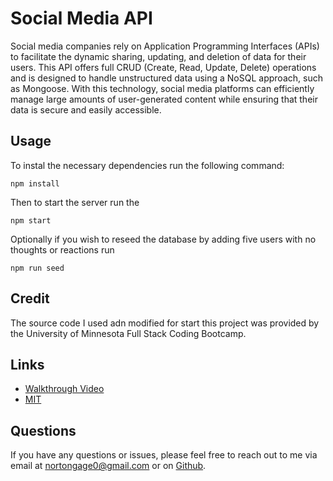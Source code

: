 # Social Media API

Social media companies rely on Application Programming Interfaces (APIs) to facilitate the dynamic sharing, updating, and deletion of data for their users. This API offers full CRUD (Create, Read, Update, Delete) operations and is designed to handle unstructured data using a NoSQL approach, such as Mongoose. With this technology, social media platforms can efficiently manage large amounts of user-generated content while ensuring that their data is secure and easily accessible. 

## Usage 
To instal the necessary dependencies run the following command: 

`npm install`

Then to start the server run the 

`npm start`

Optionally if you wish to reseed the database by adding five users with no thoughts or reactions run 

`npm run seed`

## Credit 
The source code I used adn modified for start this project was provided by the University of Minnesota Full Stack Coding Bootcamp.  
## Links 
- [Walkthrough Video](https://drive.google.com/file/d/1dnoP2Ntv_8kaSYaWJ5wYVz_Md8yDoHlU/view)
- [MIT](https://opensource.org/license/mit/)

## Questions 
If you have any questions or issues, please feel free to reach out to me via email at nortongage0@gmail.com or on [Github](https://github.com/Gatewayss?tab=repositories).